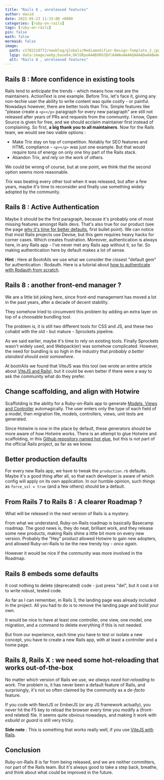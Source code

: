 ```yaml
---
title: "Rails 8 , unreleased features"
author: david
date: 2022-05-23 11:33:00 +0800
categories: [ruby-on-rails]
tags: [ruby-on-rails]
pin: false
math: false
mermaid: false
image:
  path: v1702310772/newblog/globals/Mediamodifier-Design-Template_2.jpg
  lqip: data:image/webp;base64,UklGRpoAAABXRUJQVlA4WAoAAAAQAAAADwAABwAAQUxQSDIAAAARL0AmbZurmr57yyIiqE8oiG0bejIYEQTgqiDA9vqnsUSI6H+oAERp2HZ65qP/VIAWAFZQOCBCAAAA8AEAnQEqEAAIAAVAfCWkAALp8sF8rgRgAP7o9FDvMCkMde9PK7euH5M1m6VWoDXf2FkP3BqV0ZYbO6NA/VFIAAAA
  alt: "Rails 8 , unreleased features"
---
```


## Rails 8 : More confidence in existing tools  
  
Rails tend to anticipate the trends - which means how neat are the maintainers. ActionText is one example. Before Trix, let's face it, giving any non-techie user the ability to write content was quite costly - or painful. Nowadays however, there are better tools than Trix. Simple features like "please create a `<p></p>` paragraph for every new paragraph" are still not released after years of PRs and requests from the community. I know, Open Source is given for free, and we should acclaim maintainer first instead of complaining. So first, **a big thank you to all maintainers**. Now for the Rails team, we would see two viable options :  
  
* Make Trix stay on top of competition. Notably for SEO features and HTML compliance - `<p></p>` was just one example. But that would require tons of energy on only one tiny part of the Rails stack.
* Abandon Trix, and rely on the work of others.
  
We could be wrong of course, but at one point, we think that the second option seems more reasonable.
  
*Trix* was beating every other tool when it was released, but after a few years, maybe it's time to reconsider and finally use something widely adopted by the community.  
  
## Rails 8 : Active Authentication  
  
Maybe it should be the first paragraph, because it's probably one of most missing features amongst Rails devs. That's also true for our product (see the page [why it's time for better defaults](https://www.bootrails.com/why/#time-for-better-defaults), first bullet point). We can notice that most Rails projects use Devise, but this gem requires heavy hacks for corner cases. Which creates frustration. Moreover, authentication is always here, in any Rails app - I've never met any Rails app without it, so far. So making authentication here by default makes a lot of sense.  
  
**Hint** : Here at BootrAils we use what we consider the closest "default gem" for authentication : Rodauth. Here is a tutorial about [how to authenticate with Rodauth from scratch](https://www.bootrails.com/blog/rails-authentication-with-rodauth-an-elegant-gem/).  
  
## Rails 8 : another front-end manager ?  
  
We are a little bit joking here, since front-end management has moved a lot in the past years, after a decade of decent stability.  
  
They somehow tried to circumvent this problem by adding an extra layer on top of a choosable bundling tool.  
  
The problem is, it is still two different tools for CSS and JS, and these two cohabit with the old - but mature - Sprockets pipeline.  
  
As we said earlier, maybe it's time to rely on existing tools. Finally Sprockets wasn't widely used, and Webpack(er) was somehow complicated. However, the need for bundling is so high in the industry that _probably a better standard should exist somewhere_.  
  
At bootrAils we found that ViteJS was this tool (we wrote an entire article about [ViteJS and Rails](https://www.bootrails.com/blog/vitejs-rails-a-wonderful-combination/)), but it could be even better if there were a way to ask the community what do they prefer.  
  
## Change scaffolding, and align with Hotwire  
  
Scaffolding is the ability for a Ruby-on-Rails app to generate [Models, Views and Controller](https://www.bootrails.com/blog/ruby-on-rails-mvc/) automagically. The user enters only the type of each field of a model, then migration file, models, controllers, views, unit tests are generated.  
  
Since Hotwire is now in the place by default, these generators should be more aware of how Hotwire works. There is an attempt to glue Hotwire and scaffolding, in this <a href="https://github.com/jasonfb/hot-glue" target="_blank">Github repository named hot glue</a>, but this is not part of the official Rails project, as far as we know.  
  
  
## Better production defaults  
  
For every new Rails app, we have to tweak the `production.rb` defaults. Maybe it's a good thing after all, so that each developer is aware of which config will apply on its own application. In our humble opinion, such things as `force_ssl = true` (and a few others) should be a default.  
  
## From Rails 7 to Rails 8 : A clearer Roadmap ?  
  
What will be released in the next version of Rails is a mystery.  
  
From what we understand, Ruby-on-Rails roadmap is basically Basecamp roadmap. The good news is, they do neat, brilliant work, and they release some new products, making Rails shine a little bit more on every new version. Probably the "Hey" product allowed Hotwire to gain new adopters, and allowed Ruby-on-Rails to be the new trendy toy - _once again_.  
  
However it would be nice if the community was more involved in the Roadmap.  
  
  
## Rails 8 embeds some defaults  
  
It cost nothing to delete (deprecated) code - just press "del", but it cost a lot to write robust, tested code.  
  
As far as I can remember, in Rails 3, the landing page was already included in the project. All you had to do is to remove the landing page and build your own.  
  
It would be nice to have at least one controller, one view, one model, one migration, and a command to delete everything if this is not needed.  
  
But from our experience, each time you have to test or isolate a new concept, you have to create a new Rails app, with at least a controller and a home page.  
  
## Rails 8, Rails X : we need some hot-reloading that works out-of-the-box  
  
No matter which version of Rails we use, _we always need hot-reloading to work_. The problem is, it has never been a default feature of Rails, and surprisingly, it's not so often claimed by the community as a _de-facto_ feature.  
  
If you code with NextJS or EmberJS (or any JS framework actually), you never hit the F5 key to reload the browser every time you modify a (front-end related) file. It seems quite obvious nowadays, and making it work with _esbuild_ or _guard_ is still very tricky.  
  
**Side note** : This is something that works really well, if you use [ViteJS with Rails](https://www.bootrails.com/blog/vitejs-rails-a-wonderful-combination/).  
  
  
## Conclusion  
  
Ruby-on-Rails 8 is far from being released, and we are neither committers, nor part of the Rails team. But it's always good to take a step back, breathe, and think about what could be improved in the future.